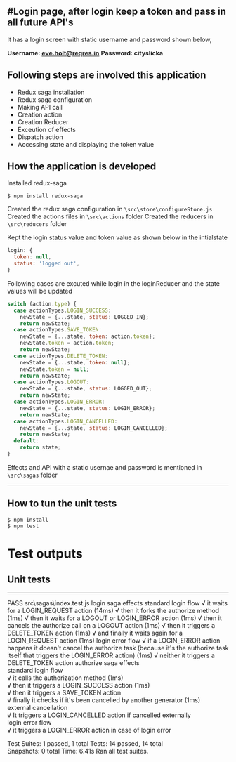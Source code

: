 #Login page, after login keep a token and pass in all future API's
------------------------------------------------------------------
It has a login screen with static username and password shown below,

**Username: eve.holt@reqres.in**
**Password: cityslicka**

Following steps are involved this application
---------------------------------------------
  - Redux saga installation
  - Redux saga configuration
  - Making API call
  - Creation action
  - Creation Reducer
  - Exceution of effects
  - Dispatch action
  - Accessing state and displaying the token value

How the application is developed
--------------------------------
Installed redux-saga
```
$ npm install redux-saga
```
Created the redux saga configuration in `\src\store\configureStore.js`
Created the actions files in `\src\actions` folder
Created the reducers in `\src\reducers` folder

Kept the login status value and token value as shown below in the intialstate
```js
login: {
  token: null,
  status: 'logged out',
}
```

Following cases are excuted while login in the loginReducer and the state values will be updated
  ```js
  switch (action.type) {
    case actionTypes.LOGIN_SUCCESS:
      newState = {...state, status: LOGGED_IN};
      return newState;
    case actionTypes.SAVE_TOKEN:
      newState = {...state, token: action.token};
      newState.token = action.token;
      return newState;
    case actionTypes.DELETE_TOKEN:
      newState = {...state, token: null};
      newState.token = null;
      return newState;
    case actionTypes.LOGOUT:
      newState = {...state, status: LOGGED_OUT};
      return newState;
    case actionTypes.LOGIN_ERROR:
      newState = {...state, status: LOGIN_ERROR};
      return newState;
    case actionTypes.LOGIN_CANCELLED:
      newState = {...state, status: LOGIN_CANCELLED};
      return newState;
    default:
      return state;
  }
  ```

Effects and API with a static usernae and password is mentioned in `\src\sagas` folder

------------------------------------------------------------------------------------------------------------

How to tun the unit tests
-------------------------
```
$ npm install
$ npm test
```

# Test outputs
## Unit tests
-------------
 PASS  src\sagas\index.test.js
  login saga effects
    standard login flow
      √ it waits for a LOGIN_REQUEST action (14ms)
      √ then it forks the authorize method (1ms)
      √ then it waits for a LOGOUT or LOGIN_ERROR action (1ms)
      √ then it cancels the authorize call on a LOGOUT action (1ms)
      √ then it triggers a DELETE_TOKEN action (1ms)
      √ and finally it waits again for a LOGIN_REQUEST action (1ms)
    login error flow
      √ if a LOGIN_ERROR action happens it doesn't cancel the authorize task (because it's the authorize task itself that triggers the LOGIN_ERROR action) (1ms)
      √ neither it triggers a DELETE_TOKEN action
  authorize saga effects                                                                                                                          
    standard login flow                                                                                                                           
      √ it calls the authorization method (1ms)                                                                                                   
      √ then it triggers a LOGIN_SUCCESS action (1ms)                                                                                             
      √ then it triggers a SAVE_TOKEN action                                                                                                      
      √ finally it checks if it's been cancelled by another generator (1ms)                                                                       
    external cancellation                                                                                                                         
      √ It triggers a LOGIN_CANCELLED action if cancelled externally                                                                              
    login error flow                                                                                                                              
      √ it triggers a LOGIN_ERROR action in case of login error
                                                                                                                                                  
Test Suites: 1 passed, 1 total
Tests:       14 passed, 14 total                                                                                                                  
Snapshots:   0 total
Time:        6.41s
Ran all test suites.

